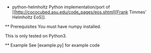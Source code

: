 * python-helmholtz
Python implementation/port of [[http://cococubed.asu.edu/code_pages/eos.shtml][Frank Timmes' Helmholtz EoS]].

** Prerequisites
You must have numpy installed.

This is only tested on Python3.

** Example
See [example.py] for example code

